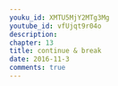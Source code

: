 ```yaml
---
youku_id: XMTU5MjY2MTg3Mg
youtube_id: vfUjqt9r04o
description: 
chapter: 13
title: continue & break
date: 2016-11-3
comments: true
---
```




